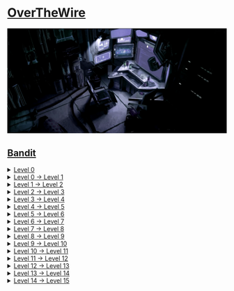 # [OverTheWire](https://overthewire.org/)
![alt text](img/workplace.png)

## [Bandit](https://overthewire.org/wargames/bandit/)

<details>
<summary><a href="https://overthewire.org/wargames/bandit/bandit0.html">Level 0</a></summary>

```shell
sshpass -p bandit0 ssh bandit0@bandit.labs.overthewire.org -p 2220
```
</details>
<details>
<summary><a href="https://overthewire.org/wargames/bandit/bandit1.html">Level 0 → Level 1</a></summary>

```shell
sshpass -p bandit0 ssh bandit0@bandit.labs.overthewire.org -p 2220
cat readme
```
</details>
<details>
<summary><a href="https://overthewire.org/wargames/bandit/bandit2.html">Level 1 → Level 2</a></summary>

```shell
sshpass -p ZjLjTmM6FvvyRnrb2rfNWOZOTa6ip5If ssh bandit1@bandit.labs.overthewire.org -p 2220
cat ./-
```
</details>
<details>
<summary><a href="https://overthewire.org/wargames/bandit/bandit3.html">Level 2 → Level 3</a></summary>

```shell
sshpass -p 263JGJPfgU6LtdEvgfWU1XP5yac29mFx ssh bandit2@bandit.labs.overthewire.org -p 2220
cat spaces\ in\ this\ filename 
```
</details>
<details>
<summary><a href="https://overthewire.org/wargames/bandit/bandit4.html">Level 3 → Level 4</a></summary>

```shell
sshpass -p MNk8KNH3Usiio41PRUEoDFPqfxLPlSmx ssh bandit3@bandit.labs.overthewire.org -p 2220
cd inhere/
cat ...Hiding-From-You
```
</details>
<details>
<summary><a href="https://overthewire.org/wargames/bandit/bandit5.html">Level 4 → Level 5</a></summary>

```shell
sshpass -p 2WmrDFRmJIq3IPxneAaMGhap0pFhF3NJ ssh bandit4@bandit.labs.overthewire.org -p 2220
cd inhere/
find . -type f -exec file {} + | grep ASCII | cut -d: -f1 | xargs cat
```
</details>
<details>
<summary><a href="https://overthewire.org/wargames/bandit/bandit6.html">Level 5 → Level 6</a></summary>

```shell
sshpass -p 4oQYVPkxZOOEOO5pTW81FB8j8lxXGUQw ssh bandit5@bandit.labs.overthewire.org -p 2220
find . -type f -size 1033c -exec cat {} + | sed 's/ //g'
```
</details>
<details>
<summary><a href="https://overthewire.org/wargames/bandit/bandit7.html">Level 6 → Level 7</a></summary>

```shell
sshpass -p HWasnPhtq9AVKe0dmk45nxy20cvUa6EG ssh bandit6@bandit.labs.overthewire.org -p 2220
find / -size 33c -user bandit7 -group bandit6 2> /dev/null -exec cat {} +
find / -user bandit7 -group bandit6 -size 33c 2>/dev/null -exec cat {} \;
```
</details>
<details>
<summary><a href="https://overthewire.org/wargames/bandit/bandit8.html">Level 7 → Level 8</a></summary>

```shell
sshpass -p morbNTDkSW6jIlUc0ymOdMaLnOlFVAaj ssh bandit7@bandit.labs.overthewire.org -p 2220
grep -n "millionth" data.txt | cut -f2 -d:
cat data.txt | grep "millionth"
```
</details>
<details>
<summary><a href="https://overthewire.org/wargames/bandit/bandit9.html">Level 8 → Level 9</a></summary>

```shell
sshpass -p dfwvzFQi4mU0wfNbFOe9RoWskMLg7eEc ssh bandit8@bandit.labs.overthewire.org -p 2220
sort data.txt | uniq -u
```
</details>
<details>
<summary><a href="https://overthewire.org/wargames/bandit/bandit10.html">Level 9 → Level 10</a></summary>

```shell
sshpass -p 4CKMh1JI91bUIZZPXDqGanal4xvAg0JM ssh bandit9@bandit.labs.overthewire.org -p 2220
strings data.txt | grep '=='
```
</details>
<details>
<summary><a href="https://overthewire.org/wargames/bandit/bandit11.html">Level 10 → Level 11</a></summary>

```shell
sshpass -p FGUW5ilLVJrxX9kMYMmlN4MgbpfMiqey ssh bandit10@bandit.labs.overthewire.org -p 2220
base64 --decode data.txt 
```
</details>
<details>
<summary><a href="https://overthewire.org/wargames/bandit/bandit12.html">Level 11 → Level 12</a></summary>

[Caesar cipher](https://en.wikipedia.org/wiki/Caesar_cipher)

```shell
sshpass -p dtR173fZKb0RRsDFSGsg2RWnpNVj3qRr ssh bandit11@bandit.labs.overthewire.org -p 2220
cat data.txt | tr '[A-Za-z]' '[N-ZA-Mn-za-m]'
```
</details>
<details>
<summary><a href="https://overthewire.org/wargames/bandit/bandit13.html">Level 12 → Level 13</a></summary>

```shell
sshpass -p 7x16WNeHIi5YkIhWsfFIqoognUTyj9Q4 ssh bandit12@bandit.labs.overthewire.org -p 2220
rm -r /tmp/tmp_bandit12
mkdir /tmp/tmp_bandit12
cd /tmp/tmp_bandit12
cp ~/data.txt .
xxd -r data.txt > bdata
mv bdata bdata.gz
gunzip bdata.gz
mv bdata bdata.bz2
bzip2 -d bdata.bz2
mv bdata bdata.gz
gunzip bdata.gz
tar -xf bdata
tar -xf data5.bin
bzip2 -d data6.bin
tar -xf data6.bin.out
mv data8.bin data8.bin.gz
gunzip data8.bin.gz
cat data8.bin
rm -r /tmp/tmp_bandit12
```
</details>
<details>
<summary><a href="https://overthewire.org/wargames/bandit/bandit14.html">Level 13 → Level 14</a></summary>

```shell
sshpass -p FO5dwFsc0cbaIiH0h8J2eUks2vdTDwAn ssh bandit13@bandit.labs.overthewire.org -p 2220
ssh -o UserKnownHostsFile=/dev/null -o StrictHostKeyChecking=no -i sshkey.private bandit14@bandit.labs.overthewire.org -p 2220
cat /etc/bandit_pass/bandit14
```
</details>
<details>
<summary><a href="https://overthewire.org/wargames/bandit/bandit15.html">Level 14 → Level 15</a></summary>

```shell
sshpass -p MU4VWeTyJk8ROof1qqmcBPaLh7lDCPvS ssh bandit14@bandit.labs.overthewire.org -p 2220
telnet localhost 30000
MU4VWeTyJk8ROof1qqmcBPaLh7lDCPvS
```
</details>